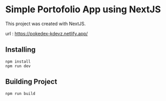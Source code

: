 # Simple Portofolio App using NextJS

This project was created with NextJS.

url : https://pokedex-kdevz.netlify.app/

## Installing
    npm install
    npm run dev

## Building Project
    npm run build
